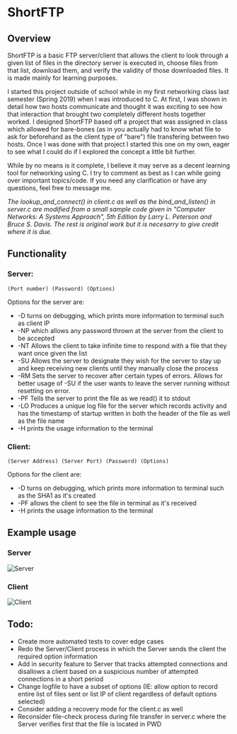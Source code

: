 # ShortFTP

## Overview
ShortFTP is a basic FTP server/client that allows the client to look through a given list of files in the directory server is executed in, choose files from that list, download them, and verify the validity of those downloaded files. It is made mainly for learning purposes.


I started this project outside of school while in my first networking class last semester (Spring 2019) when I was introduced to C. At first, I was shown in detail how two hosts communicate and thought it was exciting to see how that interaction that brought two completely different hosts together worked. I designed ShortFTP based off a project that was assigned in class which allowed for bare-bones (as in you actually had to know what file to ask for beforehand as the client type of "bare") file transfering between two hosts. Once I was done with that project I started this one on my own, eager to see what I could do if I explored the concept a little bit further.


While by no means is it complete, I believe it may serve as a decent learning tool for networking using C. I try to comment as best as I can while going over important topics/code. If you need any clarification or have any questions, feel free to message me.


*The lookup_and_connect() in client.c as well as the bind_and_listen() in server.c are modified from a small sample code given in "Computer Networks: A Systems Approach", 5th Edition by Larry L. Peterson and Bruce S. Davis. The rest is original work but it is necesarry to give credit where it is due.*


## Functionality
### Server:
`(Port number) (Password) (Options)`

Options for the server are:
* -D turns on debugging, which prints more information to terminal such as client IP
* -NP which allows any password thrown at the server from the client to be accepted
* -NT Allows the client to take infinite time to respond with a file that they want once given the list
* -SU Allows the server to designate they wish for the server to stay up and keep receiving new clients until they manually close the process
* -RM Sets the server to recover after certain types of errors. Allows for better usage of -SU if the user wants to leave the server running without resetting on error.
* -PF Tells the server to print the file as we read() it to stdout
* -LO Produces a unique log file for the server which records activity and has the timestamp of startup written in both the header of the file as well as the file name
* -H prints the usage information to the terminal


### Client:
`(Server Address) (Server Port) (Password) (Options)`

Options for the client are:
* -D turns on debugging, which prints more information to terminal such as the SHA1 as it's created
* -PF allows the client to see the file in terminal as it's received
* -H prints the usage information to the terminal


## Example usage
### Server
![Server](https://imgur.com/DpNnkoG.png)


### Client
![Client](https://imgur.com/n3pl5hp.png)


## Todo:
* Create more automated tests to cover edge cases 
* Redo the Server/Client process in which the Server sends the client the required option information
* Add in security feature to Server that tracks attempted connections and disallows a client based on a suspicious number of attempted connections in a short period
* Change logfile to have a subset of options (IE: allow option to record entire list of files sent or list IP of client regardless of default options selected)
* Consider adding a recovery mode for the client.c as well
* Reconsider file-check process during file transfer in server.c where the Server verifies first that the file is located in PWD